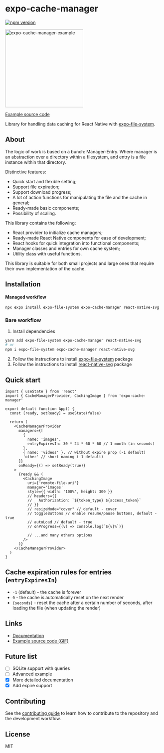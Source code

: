 # expo-cache-manager

<p>
  <a href="https://www.npmjs.com/package/expo-cache-manager"><img alt="npm version" src="https://img.shields.io/npm/v/expo-cache-manager"></a>
</p>

<img src="https://github.com/WhidRubeld/expo-cache-manager/blob/master/example/result.gif" width="250px" alt="expo-cache-manager-example" border="0">

[Example source code](https://github.com/WhidRubeld/expo-cache-manager/tree/master/example)

Library for handling data caching for React Native with [expo-file-system](https://docs.expo.dev/versions/latest/sdk/filesystem/).


## About
The logic of work is based on a bunch: Manager-Entry. Where manager is an abstraction over a directory within a filesystem, and entry is a file instance within that directory.

Distinctive features:
- Quick start and flexible setting;
- Support file expiration;
- Support download progress;
- A lot of action functions for manipulating the file and the cache in general;
- Ready-made basic components;
- Possibility of scaling.

This library contains the following:
- React provider to initialize cache managers;
- Ready-made React Native components for ease of development;
- React hooks for quick integration into functional components;
- Manager classes and entries for own cache system;
- Utility class with useful functions.

This library is suitable for both small projects and large ones that require their own implementation of the cache.

## Installation

#### Managed workflow

```sh
npx expo install expo-file-system expo-cache-manager react-native-svg
```

### Bare workflow

1. Install dependencies
```sh
yarn add expo-file-system expo-cache-manager react-native-svg
# or
npm i expo-file-system expo-cache-manager react-native-svg
```
2. Follow the instructions to install [expo-file-system](https://github.com/expo/expo/tree/sdk-47/packages/expo-file-system) package
3. Follow the instructions to install [react-native-svg](https://github.com/software-mansion/react-native-svg) package

## Quick start

```tsx
import { useState } from 'react'
import { CacheManagerProvider, CachingImage } from 'expo-cache-manager'

export default function App() {
  const [ready, setReady] = useState(false)

  return (
    <CacheManagerProvider
      managers={[
        {
          name: 'images',
          entryExpiresIn: 30 * 24 * 60 * 60 // 1 month (in seconds)
        },
        { name: 'videos' }, // without expire prop (-1 default)
        'other' // short naming (-1 default)
      ]}
      onReady={() => setReady(true)}
    >
      {ready && (
        <CachingImage
          uri={'remote-file-uri'}
          manager='images'
          style={{ width: '100%', height: 300 }}
          // headers={{
          //   Authorization: `${token_type} ${access_token}`
          // }}
          // resizeMode="cover" // default - cover
          // toggleButtons // enable resume/pause buttons, default - true
          // autoLoad // default - true
          // onProgress={(v) => console.log(`${v}%`)}

          // ...and many others options
        />
      )}
    </CacheManagerProvider>
  )
}
```

## Cache expiration rules for entries (`entryExpiresIn`)
* `-1` (default) - the cache is forever
* `0` - the cache is automatically reset on the next render
* `{seconds}` - reset the cache after a certain number of seconds, after loading the file (when updating the render)

## Links
*  [Documentation](https://github.com/WhidRubeld/expo-cache-manager/tree/master/docs/modules.md)
*  [Example source code (GIF)](https://github.com/WhidRubeld/expo-cache-manager/tree/master/example)

## Future list

- [ ] SQLite support with queries
- [ ] Advanced example
- [x] More detailed documentation
- [x] Add expire support
## Contributing

See the [contributing guide](CONTRIBUTING.md) to learn how to contribute to the repository and the development workflow.

## License

MIT
